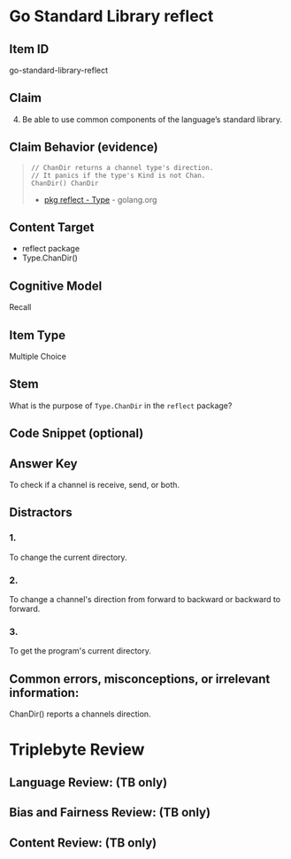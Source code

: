 # Go Standard Library reflect

## Item ID
go-standard-library-reflect

## Claim
4. Be able to use common components of the language’s standard library.

## Claim Behavior (evidence)
>     // ChanDir returns a channel type's direction.
>     // It panics if the type's Kind is not Chan.
>     ChanDir() ChanDir
> - [pkg reflect - Type](https://golang.org/pkg/reflect/#Type) - golang.org

## Content Target
* reflect package
* Type.ChanDir()

## Cognitive Model
Recall

## Item Type
Multiple Choice

## Stem

What is the purpose of `Type.ChanDir` in the `reflect` package?


## Code Snippet (optional)


## Answer Key

To check if a channel is receive, send, or both.

## Distractors

### 1.
To change the current directory.

### 2.
To change a channel's direction from forward to backward or backward to forward.

### 3.
To get the program's current directory.


## Common errors, misconceptions, or irrelevant information:

ChanDir() reports a channels direction.

# Triplebyte Review


## Language Review: (TB only)


## Bias and Fairness Review: (TB only)


## Content Review: (TB only)

